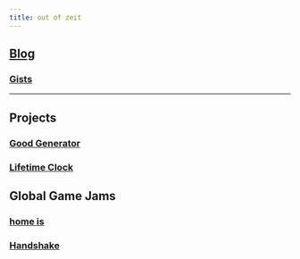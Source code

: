 ```yaml
---
title: out of zeit
---
```


## [Blog](https://ooz.github.io/blog/)

### [Gists](https://gist.github.com/ooz)

----

## Projects

### [Good Generator](https://ooz.github.io/ggpy/)
### [Lifetime Clock](https://ooz.github.io/lifetime-clock/?headline=Olli%27s%20Zeit&workingHoursPerWeek=35&regularHoursPerWeek=77&hourlyNet=16.10&angus)

## Global Game Jams

### [home is](https://ooz.github.io/home-is/)
### [Handshake](https://ooz.github.io/handshake/)
